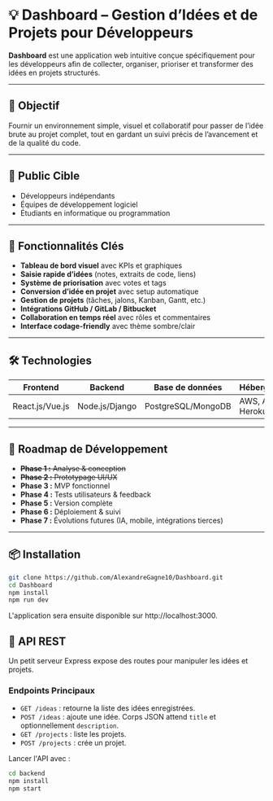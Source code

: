 # 💡 Dashboard – Gestion d’Idées et de Projets pour Développeurs

**Dashboard** est une application web intuitive conçue spécifiquement pour les développeurs afin de collecter, organiser, prioriser et transformer des idées en projets structurés.

---

## 🎯 Objectif

Fournir un environnement simple, visuel et collaboratif pour passer de l’idée brute au projet complet, tout en gardant un suivi précis de l’avancement et de la qualité du code.

---

## 👥 Public Cible

- Développeurs indépendants
- Équipes de développement logiciel
- Étudiants en informatique ou programmation

---

## 🔧 Fonctionnalités Clés

- **Tableau de bord visuel** avec KPIs et graphiques
- **Saisie rapide d’idées** (notes, extraits de code, liens)
- **Système de priorisation** avec votes et tags
- **Conversion d’idée en projet** avec setup automatique
- **Gestion de projets** (tâches, jalons, Kanban, Gantt, etc.)
- **Intégrations GitHub / GitLab / Bitbucket**
- **Collaboration en temps réel** avec rôles et commentaires
- **Interface codage-friendly** avec thème sombre/clair

---

## 🛠️ Technologies

| Frontend        | Backend       | Base de données | Hébergement      |
|----------------|---------------|-----------------|------------------|
| React.js/Vue.js| Node.js/Django| PostgreSQL/MongoDB | AWS, Azure, Heroku |

---

## 🚀 Roadmap de Développement

 - ~~**Phase 1 :** Analyse & conception~~
 - ~~**Phase 2 :** Prototypage UI/UX~~
- **Phase 3 :** MVP fonctionnel
- **Phase 4 :** Tests utilisateurs & feedback
- **Phase 5 :** Version complète
- **Phase 6 :** Déploiement & suivi
- **Phase 7 :** Évolutions futures (IA, mobile, intégrations tierces)

---

## 📦 Installation

```bash
git clone https://github.com/AlexandreGagne10/Dashboard.git
cd Dashboard
npm install
npm run dev
```

L'application sera ensuite disponible sur http://localhost:3000.

## 📡 API REST

Un petit serveur Express expose des routes pour manipuler les idées et projets.

### Endpoints Principaux

- `GET /ideas` : retourne la liste des idées enregistrées.
- `POST /ideas` : ajoute une idée. Corps JSON attend `title` et
  optionnellement `description`.
- `GET /projects` : liste les projets.
- `POST /projects` : crée un projet.

Lancer l'API avec :

```bash
cd backend
npm install
npm start
```
